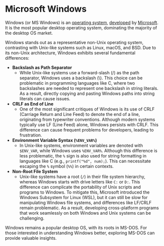 # Microsoft Windows

Windows (or MS Windows) is an [operating system](../system-operating/README.md), [developed](../systems-development/README.md) by [Microsoft](../ms%20(company)/README.md). It is the most popular desktop operating system, dominating the majority of the desktop OS market.

Windows stands out as a representative non-Unix operating system, contrasting with Unix-like systems such as Linux, macOS, and BSD. Due to its non-Unix architecture, Windows exhibits several fundamental differences:

- **Backslash as Path Separator**
  - While Unix-like systems use a forward-slash (/) as the path separator, Windows uses a backslash (\\). This choice can be problematic in programming languages like C, where two backslashes are needed to represent one backslash in string literals. As a result, directly copying and pasting Windows paths into string literals can cause issues.
- **CRLF as End of Line**
  - One of the most significant critiques of Windows is its use of CRLF (Carriage Return and Line Feed) to denote the end of a line, originating from typewriter conventions. Although modern systems typically use LF (Line Feed) alone, Windows persists with CRLF. This difference can cause frequent problems for developers, leading to frustration.
- **Environment Variable Syntax (`%ENV_VAR%`)**
  - In Unix-like systems, environment variables are denoted with `$ENV_VAR`, while Windows uses `%ENV_VAR%`. Although this difference is less problematic, the `%` sign is also used for string formatting in languages like C (e.g., `printf("%d", num);`). This can necessitate escaping the `%` symbol (`%%`) in certain contexts.
- **Non-Root File System**
  - Unix-like systems have a root (`/`) in their file system hierarchy, whereas Windows starts with drive letters like `C:` or `D:`. This difference can complicate the portability of Unix scripts and programs to Windows. To mitigate this, Microsoft introduced the Windows Subsystem for Linux (WSL), but it can still be slow for manipulating Windows file systems, and differences like LF/CRLF remain problematic. As a result, developing cross-platform programs that work seamlessly on both Windows and Unix systems can be challenging.

Windows remains a popular desktop OS, with its roots in MS-DOS. For those interested in understanding Windows better, exploring MS-DOS can provide valuable insights.
